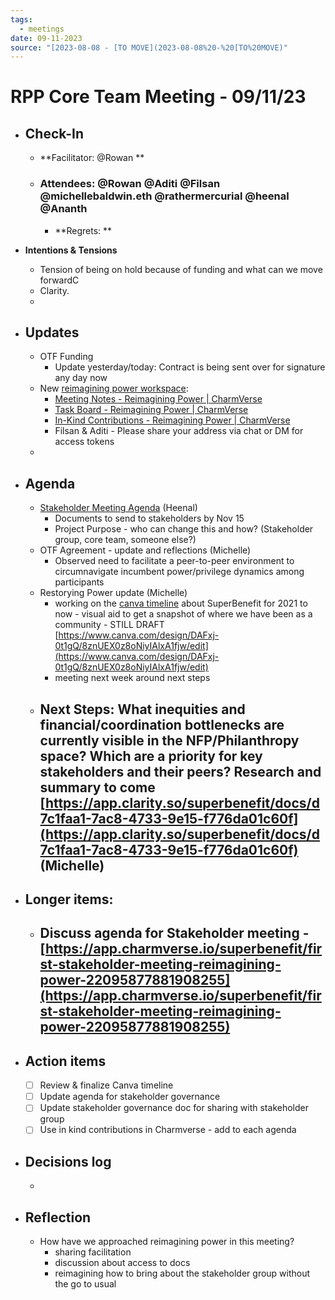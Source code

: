 ```yaml
---
tags:
  - meetings
date: 09-11-2023
source: "[2023-08-08 - [TO MOVE](2023-08-08%20-%20[TO%20MOVE)"
---
```


# RPP Core Team Meeting - 09/11/23

- ## Check-In
	- **Facilitator: @Rowan  **
	- ### Attendees: @Rowan  @Aditi @Filsan @michellebaldwin.eth @rathermercurial @heenal @Ananth 
		- **Regrets:  **


- **Intentions & Tensions**
	- Tension of being on hold because of funding and what can we move forwardC
	- Clarity.
	- 
- ## Updates
	-  OTF Funding
		- Update yesterday/today: Contract is being sent over for signature any day now
	- New [reimagining power workspace](https://app.charmverse.io/superbenefit/reimagining-power-cell-83067678684582):
		- [Meeting Notes - Reimagining Power | CharmVerse](https://app.charmverse.io/superbenefit/meeting-notes-reimagining-power-6544656587329523?viewId=e426b0af-60c2-4fb9-a842-a5eda68dfb11&cardId=)
		- [Task Board - Reimagining Power | CharmVerse](https://app.charmverse.io/superbenefit/task-board-reimagining-power-7844029827531622?viewId=21a2ca4b-ac09-4d17-97a3-96823d1343d7)
		- [In-Kind Contributions - Reimagining Power | CharmVerse](https://app.charmverse.io/superbenefit/in-kind-contributions-reimagining-power-04171255478638192?viewId=29044bcf-b871-4fa2-851d-c3174bb9041a)
		- Filsan & Aditi - Please share your address via chat or DM for access tokens
	- 
- ## Agenda
	- [Stakeholder Meeting Agenda](https://app.charmverse.io/superbenefit/first-stakeholder-meeting-reimagining-power-22095877881908255) (Heenal)
		- Documents to send to stakeholders by Nov 15
		- Project Purpose - who can change this and how? (Stakeholder group, core team, someone else?)
	- OTF Agreement - update and reflections (Michelle)
		- Observed need to facilitate a peer-to-peer environment to circumnavigate incumbent power/privilege dynamics among participants
	- Restorying Power update (Michelle)
		- working on the [canva timeline](https://www.canva.com/design/DAFxj-0t1gQ/8znUEX0z8oNiyIAlxA1fjw/edit) about SuperBenefit for 2021 to now - visual aid to get a snapshot of where we have been as a community - STILL DRAFT [https://www.canva.com/design/DAFxj-0t1gQ/8znUEX0z8oNiyIAlxA1fjw/edit](https://www.canva.com/design/DAFxj-0t1gQ/8znUEX0z8oNiyIAlxA1fjw/edit) 
		- meeting next week around next steps
	- Next Steps: What inequities and financial/coordination bottlenecks are currently visible in the NFP/Philanthropy space? Which are a priority for key stakeholders and their peers? Research and summary to come [https://app.clarity.so/superbenefit/docs/d7c1faa1-7ac8-4733-9e15-f776da01c60f](https://app.clarity.so/superbenefit/docs/d7c1faa1-7ac8-4733-9e15-f776da01c60f)   (Michelle)
		- 
- ## Longer items:
	- Discuss agenda for Stakeholder meeting - [https://app.charmverse.io/superbenefit/first-stakeholder-meeting-reimagining-power-22095877881908255](https://app.charmverse.io/superbenefit/first-stakeholder-meeting-reimagining-power-22095877881908255) 
		- 
- ## Action items
	- [ ] Review & finalize Canva timeline
	- [ ] Update agenda for stakeholder governance 
	- [ ]  Update stakeholder governance doc for sharing with stakeholder group
	- [ ] Use in kind contributions in Charmverse - add to each agenda
- ## Decisions log
	- 
- ## Reflection  
	- How have we approached reimagining power in this meeting?
		- sharing facilitation 
		- discussion about access to docs
		- reimagining how to bring about the stakeholder group without the go to usual
